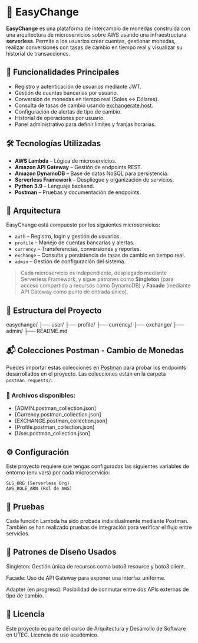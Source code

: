 # 💱 EasyChange

**EasyChange** es una plataforma de intercambio de monedas construida con una arquitectura de microservicios sobre AWS usando una infraestructura **serverless**. Permite a los usuarios crear cuentas, gestionar monedas, realizar conversiones con tasas de cambio en tiempo real y visualizar su historial de transacciones.

## 🚀 Funcionalidades Principales

- Registro y autenticación de usuarios mediante JWT.
- Gestión de cuentas bancarias por usuario.
- Conversión de monedas en tiempo real (Soles ↔ Dólares).
- Consulta de tasas de cambio usando [exchangerate.host](https://exchangerate.host/).
- Configuración de alertas de tipo de cambio.
- Historial de operaciones por usuario.
- Panel administrativo para definir límites y franjas horarias.

## 🛠️ Tecnologías Utilizadas

- **AWS Lambda** – Lógica de microservicios.
- **Amazon API Gateway** – Gestión de endpoints REST.
- **Amazon DynamoDB** – Base de datos NoSQL para persistencia.
- **Serverless Framework** – Despliegue y organización de servicios.
- **Python 3.9** – Lenguaje backend.
- **Postman** – Pruebas y documentación de endpoints.

## 🧱 Arquitectura

EasyChange está compuesto por los siguientes microservicios:

- `auth` – Registro, login y gestión de usuarios.
- `profile` – Manejo de cuentas bancarias y alertas.
- `currency` – Transferencias, conversiones y reportes.
- `exchange` – Consulta y persistencia de tasas de cambio en tiempo real.
- `admin` – Gestión de configuración del sistema.

> Cada microservicio es independiente, desplegado mediante Serverless Framework, y sigue patrones como **Singleton** (para acceso compartido a recursos como DynamoDB) y **Facade** (mediante API Gateway como punto de entrada único).

## 📁 Estructura del Proyecto

easychange/
├── user/
├── profile/
├── currency/
├── exchange/
├── admin/
├── README.md


## 📬 Colecciones Postman - Cambio de Monedas

Puedes importar estas colecciones en [Postman](https://www.postman.com/) para probar los endpoints desarrollados en el proyecto. Las colecciones están en la carpeta `postman_requests/`.

### 🔗 Archivos disponibles:

- [ADMIN.postman_collection.json]
- [Currency.postman_collection.json]
- [EXCHANGE.postman_collection.json]
- [Profile.postman_collection.json]
- [User.postman_collection.json]

## ⚙️ Configuración

Este proyecto requiere que tengas configuradas las siguientes variables de entorno (env vars) por cada microservicio:

```env
SLS_ORG (Serverless Org)
AWS_ROLE_ARN (Rol de AWS)
```

## 🧪 Pruebas
Cada función Lambda ha sido probada individualmente mediante Postman. También se han realizado pruebas de integración para verificar el flujo entre servicios.

## 🧠 Patrones de Diseño Usados
Singleton: Gestión única de recursos como boto3.resource y boto3.client.

Facade: Uso de API Gateway para exponer una interfaz uniforme.

Adapter (en progreso): Posibilidad de conmutar entre dos APIs externas de tipo de cambio.

## 📄 Licencia
Este proyecto es parte del curso de Arquitectura y Desarrollo de Software en UTEC.
Licencia de uso académico.
